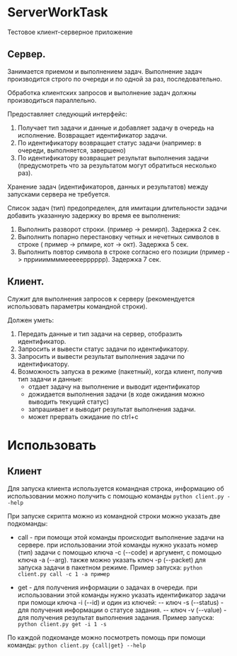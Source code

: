 # ServerWorkTask
Тестовое клиент-серверное приложение 

## Сервер.

Занимается приемом и выполнением задач. Выполнение задач производится строго по очереди и по одной за раз, последовательно.

Обработка клиентских запросов и выполнение задач должны производиться параллельно.

Предоставляет следующий интерфейс:
1. Получает тип задачи и данные и добавляет задачу в очередь на исполнение. Возвращает идентификатор задачи.
2. По идентификатору возвращает статус задачи (например: в очереди, выполняется, завершено)
3. По идентификатору возвращает результат выполнения задачи (предусмотреть что за результатом могут обратиться несколько раз).

Хранение задач (идентификаторов, данных и результатов) между запусками сервера не требуется.

Список задач (тип) предопределен, для имитации длительности задачи добавить указанную задержку во время ее выполнения:
1. Выполнить разворот строки. (пример -> ремирп). Задержка 2 сек.
2. Выполнить попарно перестановку четных и нечетных символов в строке ( пример -> рпмире, кот -> окт). Задержка 5 сек.
3. Выполнить повтор символа в строке согласно его позиции (пример -> прриииммммееееерррррр). Задержка 7 сек.


## Клиент.

Служит для выполнения запросов к серверу (рекомендуется использовать параметры командной строки).

Должен уметь:
1. Передать данные и тип задачи на сервер, отобразить идентификатор.
2. Запросить и вывести статус задачи по идентификатору.
3. Запросить и вывести результат выполнения задачи по идентификатору.
4. Возможность запуска в режиме (пакетный), когда клиент, получив тип задачи и данные:
   - отдает задачу на выполнение и выводит идентификатор
   - дожидается выполнения задачи (в ходе ожидания можно выводить текущий статус)
   - запрашивает и выводит результат выполнения задачи.
   - может прервать ожидание по ctrl+c


# Использовать

## Клиент

Для запуска клиента используется командная строка, информацию об использовании можно получить с помощью команды 
`python client.py --help`

При запуске скрипта можно из командной строки можно указать две подкоманды:
- call - при помощи этой команды происходит выполнение задачи на сервере.
         при использовании этой команды нужно указать номер (тип) задачи с помощью ключа -c (--code)
         и аргумент, с помощью ключа -a (--arg).
         также можно указать ключ -p (--packet) для запуска задачи в пакетном режиме.
         Пример запуска: `python client.py call -c 1 -a пример`
         
- get  - для получения информации о задачах в очереди.
         при использовании этой команды нужно указать идентификатор задачи при помощи ключа -i (--id)
         и один из ключей:
         -- ключ -s (--status) - для получения информации о статусе задания.
         -- ключ -v (--value)  - для получения результат выполнения задания.
         Пример запуска: `python client.py get -i 1 -s`

По каждой подкоманде можно посмотреть помощь при помощи команды:
`python client.py {call|get} --help`
